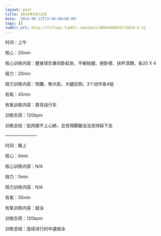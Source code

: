 ```yaml
---
layout: post
title: 2014年6月12日
date: '2014-06-13T13:48:00+08:00'
tags: []
tumblr_url: http://fitlogs.tumblr.com/post/88644609357/2014-6-12
---
```

时间：上午

核心：20min

核心训练内容：健身球负重仰卧起坐、平躺抬腿、俯卧撑、扶杆深蹲，各20 X 4

阻力：20min

阻力训练内容：侧腰、臀大肌、大腿后侧，3个动作各4组

有氧：45min

有氧训练内容：靠背自行车

训练负荷：120bpm

训练总结：肌肉跟不上心肺，总觉得脚酸没法坚持踩下去

———————-

时间：晚上

核心：0min

核心训练内容：N/A

阻力：0min

阻力训练内容：N/A

有氧：35min

有氧训练内容：蛙泳

训练负荷：120bpm

训练总结：连续进行的中速蛙泳
